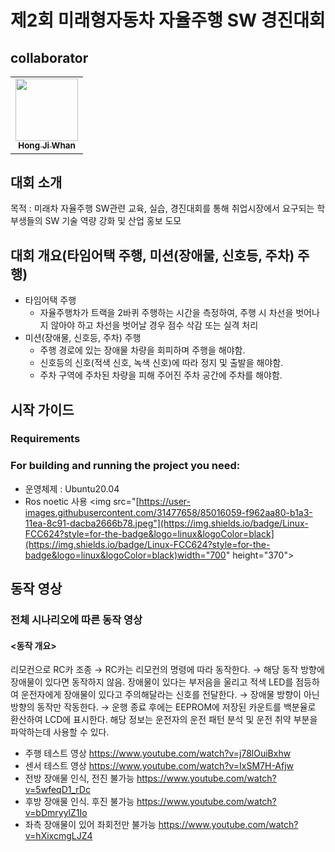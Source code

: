 # 제2회 미래형자동차 자율주행 SW 경진대회
## collaborator
<table>
  <tr>
  <!--
  <td align="center"><b>Team Leader</b></sub></a><br /></td>
  <td align="center"><b>Autonomous Driving</b></sub></a><br /></td>
  <td align="center"><b>S/W</b></sub></a><br /></td>
  <td align="center"><b>S/W</b></sub></a><br /></td>
  -->
  </tr>
    <td align="center"><a href="https://github.com/HJW-storage"><img src="https://user-images.githubusercontent.com/103934004/229440749-5e448f84-ee88-48d5-8d2e-22881c1d4baf.jpeg" width="100px;" alt=""/><br /><sub><b>Hong Ji Whan</b></sub></a><br /></td>
  </tr>
</table>

## 대회 소개
목적 : 미래차 자율주행 SW관련 교육, 실습, 경진대회를 통해 취업시장에서 요구되는 학부생들의 SW 기술 역량 강화 및 산업 홍보 도모

## 대회 개요(타임어택 주행, 미션(장애물, 신호등, 주차) 주행)
* 타임어택 주행
  - 자율주행차가 트랙을 2바퀴 주행하는 시간을 측정하여, 주행 시 차선을 벗어나지 않아야 하고 차선을 벗어날 경우 점수 삭감 또는 실격 처리
* 미션(장애물, 신호등, 주차) 주행
  - 주행 경로에 있는 장애물 차량을 회피하며 주행을 해야함.
  - 신호등의 신호(적색 신호, 녹색 신호)에 따라 정지 및 출발을 해야함.
  - 주차 구역에 주차된 차량을 피해 주어진 주차 공간에 주차를 해야함.
                                    
## 시작 가이드
### Requirements  
### For building and running the project you need:
* 운영체제 : Ubuntu20.04  
* Ros noetic 사용
<img src="[https://user-images.githubusercontent.com/31477658/85016059-f962aa80-b1a3-11ea-8c91-dacba2666b78.jpeg"](https://img.shields.io/badge/Linux-FCC624?style=for-the-badge&logo=linux&logoColor=black](https://img.shields.io/badge/Linux-FCC624?style=for-the-badge&logo=linux&logoColor=black)width="700" height="370">

## 동작 영상
### 전체 시나리오에 따른 동작 영상
#### <동작 개요>
리모컨으로 RC카 조종 → RC카는 리모컨의 명령에 따라 동작한다. → 해당 동작 방향에 장애물이 있다면 동작하지 않음. 장애물이 있다는 부저음을 울리고 적색 LED를 점등하여 운전자에게 장애물이 있다고 주의해달라는 신호를 전달한다. → 장애물 방향이 아닌 방향의 동작만 작동한다. → 운행 종료 후에는 EEPROM에 저장된 카운트를 백분율로 환산하여 LCD에 표시한다. 해당 정보는 운전자의 운전 패턴 분석 및 운전 취약 부분을 파악하는데 사용할 수 있다. 
* 주행 테스트 영상 https://www.youtube.com/watch?v=j78lOuiBxhw
* 센서 테스트 영상 https://www.youtube.com/watch?v=IxSM7H-Afjw
* 전방 장애물 인식, 전진 불가능 https://www.youtube.com/watch?v=5wfeqD1_rDc
* 후방 장애물 인식. 후진 불가능 https://www.youtube.com/watch?v=bDmryylZ1Io
* 좌측 장애물이 있어 좌회전만 불가능 https://www.youtube.com/watch?v=hXixcmgLJZ4


